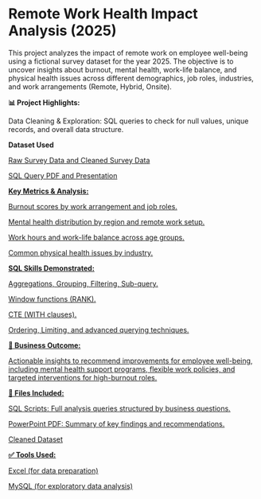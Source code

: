 # Remote Work Health Impact Analysis (2025)

This project analyzes the impact of remote work on employee well-being using a fictional survey dataset for the year 2025. The objective is to uncover insights about burnout, mental health, work-life balance, and physical health issues across different demographics, job roles, industries, and work arrangements (Remote, Hybrid, Onsite).

**📊 Project Highlights:**

Data Cleaning & Exploration: SQL queries to check for null values, unique records, and overall data structure.

**Dataset Used**

<a href="https://github.com/shikhashii/SQL_Project/blob/main/Raw_data.csv">Raw Survey Data and <a href="https://github.com/shikhashii/SQL_Project/blob/main/Cleaned_data.csv">Cleaned Survey Data

<a href="https://github.com/shikhashii/SQL_Project/blob/main/SQL_query.pdf"> SQL Query PDF  and <a href="https://github.com/shikhashii/SQL_Project/blob/main/SQL_Presentation.pdf"> Presentation


**Key Metrics & Analysis:**

Burnout scores by work arrangement and job roles.

Mental health distribution by region and remote work setup.

Work hours and work-life balance across age groups.

Common physical health issues by industry.

**SQL Skills Demonstrated:**

Aggregations, Grouping, Filtering, Sub-query.

Window functions (RANK).

CTE (WITH clauses).

Ordering, Limiting, and advanced querying techniques.

**🎯 Business Outcome:**

Actionable insights to recommend improvements for employee well-being, including mental health support programs, flexible work policies, and targeted interventions for high-burnout roles.

**📁 Files Included:**

SQL Scripts: Full analysis queries structured by business questions.

PowerPoint PDF: Summary of key findings and recommendations.

Cleaned Dataset

**✅ Tools Used:**

Excel (for data preparation)

MySQL (for exploratory data analysis)
